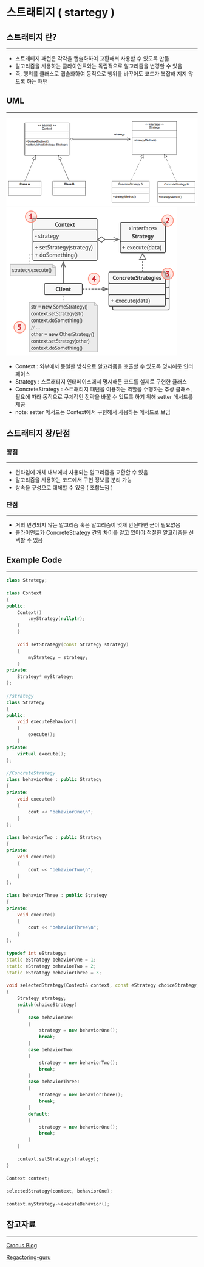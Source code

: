 # 스트래티지 ( startegy )
## 스트래티지 란?
---
- 스트래티지 패턴은 각각을 캡슐화하여 교환해서 사용할 수 있도록 만듦
- 알고리즘을 사용하는 클라이언트와는 독립적으로 알고리즘을 변경할 수 있음
- 즉, 행위를 클래스로 캡슐화하여 동적으로 행위를 바꾸어도 코드가 복잡해 지지 않도록 하는 패턴

## UML
---
![img.png](../../../assets/stragety.png)
![img2.png](../../../assets/stragety_2.png)

- Context : 외부에서 동일한 방식으로 알고리즘을 호출할 수 있도록 명시해둔 인터페이스
- Strategy : 스트래티지 인터페이스에서 명시해둔 코드를 실제로 구현한 클래스
- ConcreteStrategy : 스트래티지 패턴을 이용하는 역할을 수행하는 추상 클래스, 필요에 따라 동적으로 구체적인 전략을 바꿀 수 있도록 하기 위해 setter 메서드를 제공
- note: setter 메서드는 Context에서 구현해서 사용하는 메서드로 보임

## 스트래티지 장/단점
### 장점
---
- 런타임에 개체 내부에서 사용되는 알고리즘을 교환할 수 있음
- 알고리즘을 사용하는 코드에서 구현 정보를 분리 가능
- 상속을 구성으로 대체할 수 있음 ( 조합느낌 )

### 단점
---
- 거의 변경되지 않는 알고리즘 혹은 알고리즘이 몇개 안된다면 굳이 필요없음
- 클라이언트가 ConcreteStrategy 간의 차이를 알고 있어야 적절한 알고리즘을 선택할 수 있음

## Example Code
---
```cpp
class Strategy;

class Context
{
public:
    Context()
        :myStrategy(nullptr);
    {
    }

    void setStrategy(const Strategy strategy)
    {
        myStrategy = strategy;
    }
private:
    Strategy* myStrategy;
};

//strategy
class Strategy
{
public:
    void executeBehavior()
    {
        execute();
    }
private:
    virtual execute();
};

//ConcreteStrategy
class behaviorOne : public Strategy
{
private:
    void execute()
    {
        cout << "behaviorOne\n";
    }
};

class behaviorTwo : public Strategy
{
private:
    void execute()
    {
        cout << "behaviorTwo\n";
    }
};

class behaviorThree : public Strategy
{
private:
    void execute()
    {
        cout << "behaviorThree\n";
    }
};

typedef int eStrategy;
static eStrategy behaviorOne = 1;
static eStrategy behavioeTwo = 2;
static eStrategy behaviorThree = 3;

void selectedStrategy(Context& context, const eStrategy choiceStrategy)
{
    Strategy strategy;
    switch(choiceStrategy)
    {
        case behaviorOne:
        {
            strategy = new behaviorOne();
            break;
        }
        case behaviorTwo:
        {
            strategy = new behaviorTwo();
            break;
        }
        case behaviorThree:
        {
            strategy = new behaviorThree();
            break;
        }
        default:
        {
            strategy = new behaviorOne();
            break;
        }
    }

    context.setStrategy(strategy);
}

Context context;

selectedStrategy(context, behaviorOne);

context.myStrategy->executeBehavior();

```

## 참고자료
---
[Crocus Blog](https://www.crocus.co.kr/1526)

[Regactoring-guru](https://refactoring.guru/design-patterns/strategy)
